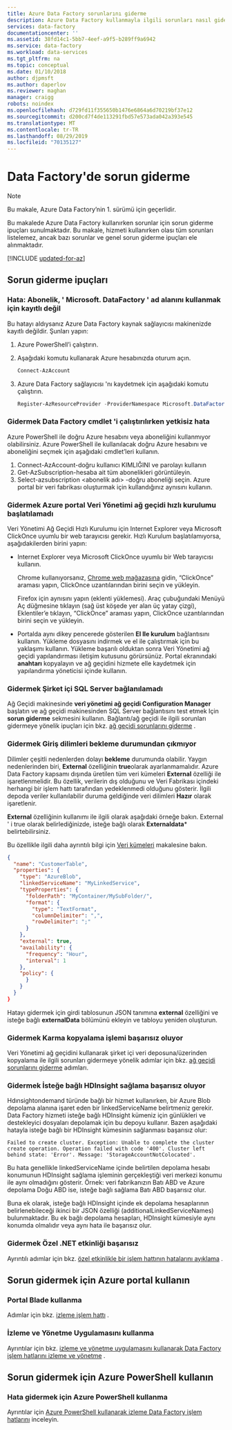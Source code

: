 ```yaml
---
title: Azure Data Factory sorunlarını giderme
description: Azure Data Factory kullanmayla ilgili sorunları nasıl giderebileceğinizi öğrenin.
services: data-factory
documentationcenter: ''
ms.assetid: 38fd14c1-5bb7-4eef-a9f5-b289ff9a6942
ms.service: data-factory
ms.workload: data-services
ms.tgt_pltfrm: na
ms.topic: conceptual
ms.date: 01/10/2018
author: djpmsft
ms.author: daperlov
ms.reviewer: maghan
manager: craigg
robots: noindex
ms.openlocfilehash: d729fd11f355650b1476e6864a6d70219bf37e12
ms.sourcegitcommit: d200cd7f4de113291fbd57e573ada042a393e545
ms.translationtype: MT
ms.contentlocale: tr-TR
ms.lasthandoff: 08/29/2019
ms.locfileid: "70135127"
---
```

# <a name="troubleshoot-data-factory-issues"></a>Data Factory'de sorun giderme
> [!NOTE]
> Bu makale, Azure Data Factory’nin 1. sürümü için geçerlidir. 

Bu makalede Azure Data Factory kullanırken sorunlar için sorun giderme ipuçları sunulmaktadır. Bu makale, hizmeti kullanırken olası tüm sorunları listelemez, ancak bazı sorunlar ve genel sorun giderme ipuçları ele alınmaktadır.   

[!INCLUDE [updated-for-az](../../../includes/updated-for-az.md)]

## <a name="troubleshooting-tips"></a>Sorun giderme ipuçları
### <a name="error-the-subscription-is-not-registered-to-use-namespace-microsoftdatafactory"></a>Hata: Abonelik, ' Microsoft. DataFactory ' ad alanını kullanmak için kayıtlı değil
Bu hatayı aldıysanız Azure Data Factory kaynak sağlayıcısı makinenizde kayıtlı değildir. Şunları yapın:

1. Azure PowerShell’i çalıştırın.
2. Aşağıdaki komutu kullanarak Azure hesabınızda oturum açın.

    ```powershell
    Connect-AzAccount
    ```
3. Azure Data Factory sağlayıcısı 'nı kaydetmek için aşağıdaki komutu çalıştırın.

    ```powershell        
    Register-AzResourceProvider -ProviderNamespace Microsoft.DataFactory
    ```

### <a name="problem-unauthorized-error-when-running-a-data-factory-cmdlet"></a>Gidermek Data Factory cmdlet 'i çalıştırılırken yetkisiz hata
Azure PowerShell ile doğru Azure hesabını veya aboneliğini kullanmıyor olabilirsiniz. Azure PowerShell ile kullanılacak doğru Azure hesabını ve aboneliğini seçmek için aşağıdaki cmdlet’leri kullanın.

1. Connect-AzAccount-doğru kullanıcı KIMLIĞINI ve parolayı kullanın
2. Get-AzSubscription-hesaba ait tüm abonelikleri görüntüleyin.
3. Select-azsubscription &lt;abonelik adı&gt; -doğru aboneliği seçin. Azure portal bir veri fabrikası oluşturmak için kullandığınız aynısını kullanın.

### <a name="problem-fail-to-launch-data-management-gateway-express-setup-from-azure-portal"></a>Gidermek Azure portal Veri Yönetimi ağ geçidi hızlı kurulumu başlatılamadı
Veri Yönetimi Ağ Geçidi Hızlı Kurulumu için Internet Explorer veya Microsoft ClickOnce uyumlu bir web tarayıcısı gerekir. Hızlı Kurulum başlatılamıyorsa, aşağıdakilerden birini yapın:

* Internet Explorer veya Microsoft ClickOnce uyumlu bir Web tarayıcısı kullanın.

    Chrome kullanıyorsanız, [Chrome web mağazasına](https://chrome.google.com/webstore/) gidin, “ClickOnce” araması yapın, ClickOnce uzantılarından birini seçin ve yükleyin.

    Firefox için aynısını yapın (eklenti yüklemesi). Araç çubuğundaki Menüyü Aç düğmesine tıklayın (sağ üst köşede yer alan üç yatay çizgi), Eklentiler’e tıklayın, “ClickOnce” araması yapın, ClickOnce uzantılarından birini seçin ve yükleyin.
* Portalda aynı dikey pencerede gösterilen **El Ile kurulum** bağlantısını kullanın. Yükleme dosyasını indirmek ve el ile çalıştırmak için bu yaklaşımı kullanın. Yükleme başarılı olduktan sonra Veri Yönetimi ağ geçidi yapılandırması iletişim kutusunu görürsünüz. Portal ekranındaki **anahtarı** kopyalayın ve ağ geçidini hizmete elle kaydetmek için yapılandırma yöneticisi içinde kullanın.  

### <a name="problem-fail-to-connect-to-on-premises-sql-server"></a>Gidermek Şirket içi SQL Server bağlanılamadı
Ağ Geçidi makinesinde **veri yönetimi ağ geçidi Configuration Manager** başlatın ve ağ geçidi makinesinden SQL Server bağlantısını test etmek Için **sorun giderme** sekmesini kullanın. Bağlantı/ağ geçidi ile ilgili sorunları gidermeye yönelik ipuçları için bkz. [ağ geçidi sorunlarını giderme](data-factory-data-management-gateway.md#troubleshooting-gateway-issues) .   

### <a name="problem-input-slices-are-in-waiting-state-for-ever"></a>Gidermek Giriş dilimleri bekleme durumundan çıkmıyor
Dilimler çeşitli nedenlerden dolayı **bekleme** durumunda olabilir. Yaygın nedenlerinden biri, **External** özelliğinin **true**olarak ayarlanmamalıdır. Azure Data Factory kapsamı dışında üretilen tüm veri kümeleri **External** özelliği ile işaretlenmelidir. Bu özellik, verilerin dış olduğunu ve Veri Fabrikası içindeki herhangi bir işlem hattı tarafından yedeklenmedi olduğunu gösterir. İlgili depoda veriler kullanılabilir duruma geldiğinde veri dilimleri **Hazır** olarak işaretlenir.

**External** özelliğinin kullanımı ile ilgili olarak aşağıdaki örneğe bakın. External ' i true olarak belirlediğinizde, isteğe bağlı olarak **Externaldata*** belirtebilirsiniz.

Bu özellikle ilgili daha ayrıntılı bilgi için [Veri kümeleri](data-factory-create-datasets.md) makalesine bakın.

```json
{
  "name": "CustomerTable",
  "properties": {
    "type": "AzureBlob",
    "linkedServiceName": "MyLinkedService",
    "typeProperties": {
      "folderPath": "MyContainer/MySubFolder/",
      "format": {
        "type": "TextFormat",
        "columnDelimiter": ",",
        "rowDelimiter": ";"
      }
    },
    "external": true,
    "availability": {
      "frequency": "Hour",
      "interval": 1
    },
    "policy": {
      }
    }
  }
}
```

Hatayı gidermek için girdi tablosunun JSON tanımına **external** özelliğini ve isteğe bağlı **externalData** bölümünü ekleyin ve tabloyu yeniden oluşturun.

### <a name="problem-hybrid-copy-operation-fails"></a>Gidermek Karma kopyalama işlemi başarısız oluyor
Veri Yönetimi ağ geçidini kullanarak şirket içi veri deposuna/üzerinden kopyalama ile ilgili sorunları gidermeye yönelik adımlar için bkz. [ağ geçidi sorunlarını giderme](data-factory-data-management-gateway.md#troubleshooting-gateway-issues) adımları.

### <a name="problem-on-demand-hdinsight-provisioning-fails"></a>Gidermek İsteğe bağlı HDInsight sağlama başarısız oluyor
Hdınsightondemand türünde bağlı bir hizmet kullanırken, bir Azure Blob depolama alanına işaret eden bir linkedServiceName belirtmeniz gerekir. Data Factory hizmeti isteğe bağlı HDInsight kümeniz için günlükleri ve destekleyici dosyaları depolamak için bu depoyu kullanır.  Bazen aşağıdaki hatayla isteğe bağlı bir HDInsight kümesinin sağlanması başarısız olur:

```
Failed to create cluster. Exception: Unable to complete the cluster create operation. Operation failed with code '400'. Cluster left behind state: 'Error'. Message: 'StorageAccountNotColocated'.
```

Bu hata genellikle linkedServiceName içinde belirtilen depolama hesabı konumunun HDInsight sağlama işleminin gerçekleştiği veri merkezi konumu ile aynı olmadığını gösterir. Örnek: veri fabrikanızın Batı ABD ve Azure depolama Doğu ABD ise, isteğe bağlı sağlama Batı ABD başarısız olur.

Buna ek olarak, isteğe bağlı HDInsight içinde ek depolama hesaplarının belirlenebileceği ikinci bir JSON özelliği (additionalLinkedServiceNames) bulunmaktadır. Bu ek bağlı depolama hesapları, HDInsight kümesiyle aynı konumda olmalıdır veya aynı hata ile başarısız olur.

### <a name="problem-custom-net-activity-fails"></a>Gidermek Özel .NET etkinliği başarısız
Ayrıntılı adımlar için bkz. [özel etkinlikle bir işlem hattının hatalarını ayıklama](data-factory-use-custom-activities.md#troubleshoot-failures) .

## <a name="use-azure-portal-to-troubleshoot"></a>Sorun gidermek için Azure portal kullanın
### <a name="using-portal-blades"></a>Portal Blade kullanma
Adımlar için bkz. [izleme işlem hattı](data-factory-monitor-manage-pipelines.md) .

### <a name="using-monitor-and-manage-app"></a>İzleme ve Yönetme Uygulamasını kullanma
Ayrıntılar için bkz. [izleme ve yönetme uygulamasını kullanarak Data Factory işlem hatlarını izleme ve yönetme](data-factory-monitor-manage-app.md) .

## <a name="use-azure-powershell-to-troubleshoot"></a>Sorun gidermek için Azure PowerShell kullanın
### <a name="use-azure-powershell-to-troubleshoot-an-error"></a>Hata gidermek için Azure PowerShell kullanma
Ayrıntılar için [Azure PowerShell kullanarak izleme Data Factory işlem hatlarını](data-factory-monitor-manage-pipelines.md) inceleyin.

[adfgetstarted]: data-factory-copy-data-from-azure-blob-storage-to-sql-database.md
[use-custom-activities]: data-factory-use-custom-activities.md
[troubleshoot]: data-factory-troubleshoot.md
[developer-reference]: https://go.microsoft.com/fwlink/?LinkId=516908
[cmdlet-reference]: https://go.microsoft.com/fwlink/?LinkId=517456
[json-scripting-reference]: https://go.microsoft.com/fwlink/?LinkId=516971

[azure-portal]: https://portal.azure.com/

[image-data-factory-troubleshoot-with-error-link]: ./media/data-factory-troubleshoot/DataFactoryWithErrorLink.png

[image-data-factory-troubleshoot-datasets-with-errors-blade]: ./media/data-factory-troubleshoot/DatasetsWithErrorsBlade.png

[image-data-factory-troubleshoot-table-blade-with-problem-slices]: ./media/data-factory-troubleshoot/TableBladeWithProblemSlices.png

[image-data-factory-troubleshoot-activity-run-with-error]: ./media/data-factory-troubleshoot/ActivityRunDetailsWithError.png

[image-data-factory-troubleshoot-dataslice-blade-with-active-runs]: ./media/data-factory-troubleshoot/DataSliceBladeWithActivityRuns.png

[image-data-factory-troubleshoot-walkthrough2-with-errors-link]: ./media/data-factory-troubleshoot/Walkthrough2WithErrorsLink.png

[image-data-factory-troubleshoot-walkthrough2-datasets-with-errors]: ./media/data-factory-troubleshoot/Walkthrough2DataSetsWithErrors.png

[image-data-factory-troubleshoot-walkthrough2-table-with-problem-slices]: ./media/data-factory-troubleshoot/Walkthrough2TableProblemSlices.png

[image-data-factory-troubleshoot-walkthrough2-slice-activity-runs]: ./media/data-factory-troubleshoot/Walkthrough2DataSliceActivityRuns.png

[image-data-factory-troubleshoot-activity-run-details]: ./media/data-factory-troubleshoot/Walkthrough2ActivityRunDetails.png

